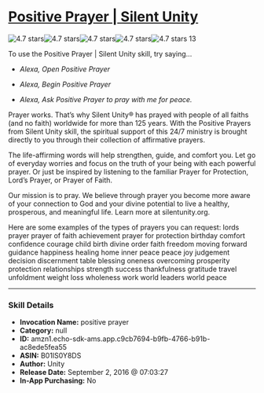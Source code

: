 # [Positive Prayer | Silent Unity](http://alexa.amazon.com/#skills/amzn1.echo-sdk-ams.app.c9cb7694-b9fb-4766-b91b-ac8ede5fea55)
![4.7 stars](../../images/ic_star_black_18dp_1x.png)![4.7 stars](../../images/ic_star_black_18dp_1x.png)![4.7 stars](../../images/ic_star_black_18dp_1x.png)![4.7 stars](../../images/ic_star_black_18dp_1x.png)![4.7 stars](../../images/ic_star_half_black_18dp_1x.png) 13

To use the Positive Prayer | Silent Unity skill, try saying...

* *Alexa, Open Positive Prayer*

* *Alexa, Begin Positive Prayer*

* *Alexa, Ask Positive Prayer to pray with me for peace.*

Prayer works. That’s why Silent Unity® has prayed with people of all faiths (and no faith) worldwide for more than 125 years. With the Positive Prayers from Silent Unity skill, the spiritual support of this 24/7 ministry is brought directly to you through their collection of affirmative prayers. 

The life-affirming words will help strengthen, guide, and comfort you. Let go of everyday worries and focus on the truth of your being with each powerful prayer.  Or just be inspired by listening to the familiar Prayer for Protection, Lord’s Prayer, or Prayer of Faith.

Our mission is to pray. We believe through prayer you become more aware of your connection to God and your divine potential to live a healthy, prosperous, and meaningful life. Learn more at silentunity.org.

Here are some examples of the types of prayers you can request:
lords prayer
prayer of faith
achievement
prayer for protection
birthday
comfort
confidence
courage
child birth
divine order
faith
freedom
moving forward
guidance
happiness
healing
home
inner peace
peace
joy
judgement
decision
discernment
table blessing
oneness
overcoming
prosperity
protection
relationships
strength
success
thankfulness
gratitude
travel
unfoldment
weight loss
wholeness
work
world leaders
world peace

***

### Skill Details

* **Invocation Name:** positive prayer
* **Category:** null
* **ID:** amzn1.echo-sdk-ams.app.c9cb7694-b9fb-4766-b91b-ac8ede5fea55
* **ASIN:** B01IS0Y8DS
* **Author:** Unity
* **Release Date:** September 2, 2016 @ 07:03:27
* **In-App Purchasing:** No
